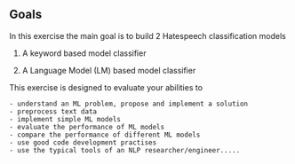 

## Goals ##

In this exercise the main goal is to build 2 Hatespeech classification models

1. A keyword based model classifier

2. A Language Model (LM) based model classifier

This exercise is designed to evaluate your abilities to

    - understand an ML problem, propose and implement a solution
    - preprocess text data
    - implement simple ML models
    - evaluate the performance of ML models
    - compare the performance of different ML models
    - use good code development practises
    - use the typical tools of an NLP researcher/engineer.....

